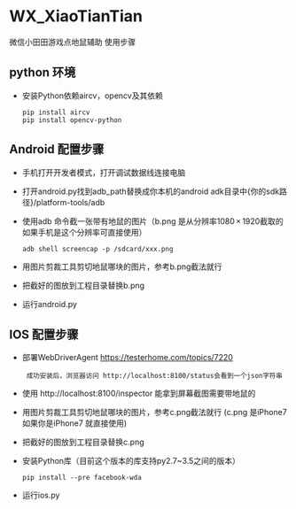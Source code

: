 # WX_XiaoTianTian
微信小田田游戏点地鼠辅助
使用步骤
## python 环境
- 安装Python依赖aircv，opencv及其依赖

      pip install aircv
      pip install opencv-python
      
## Android 配置步骤
- 手机打开开发者模式，打开调试数据线连接电脑
- 打开android.py找到adb_path替换成你本机的android adk目录中{你的sdk路径}/platform-tools/adb
- 使用adb 命令截一张带有地鼠的图片（b.png 是从分辨率1080 × 1920截取的如果手机是这个分辨率可直接使用）
        
      adb shell screencap -p /sdcard/xxx.png

- 用图片剪裁工具剪切地鼠哪块的图片，参考b.png截法就行
- 把截好的图放到工程目录替换b.png
- 运行android.py

## IOS 配置步骤
- 部署WebDriverAgent https://testerhome.com/topics/7220

       成功安装后，浏览器访问 http://localhost:8100/status会看到一个json字符串
       
- 使用 http://localhost:8100/inspector 能拿到屏幕截图需要带地鼠的
- 用图片剪裁工具剪切地鼠哪块的图片，参考c.png截法就行 (c.png 是iPhone7 如果你是iPhone7 就直接使用)
- 把截好的图放到工程目录替换c.png
- 安装Python库（目前这个版本的库支持py2.7~3.5之间的版本）

      pip install --pre facebook-wda
      
- 运行ios.py


